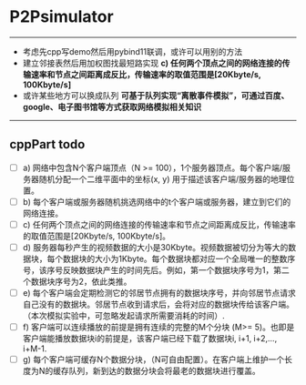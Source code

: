 # P2Psimulator
---
* 考虑先cpp写demo然后用pybind11联调，或许可以用别的方法
* 建立邻接表然后用加权图找最短路实现 **c)	任何两个顶点之间的网络连接的传输速率和节点之间距离成反比，传输速率的取值范围是[20Kbyte/s, 100Kbyte/s]**
* 或许某些地方可以换成队列 **可基于队列实现“离散事件模拟”，可通过百度、google、电子图书馆等方式获取网络模拟相关知识**
---
## cppPart todo
- [ ] a)	网络中包含N个客户端顶点（N >= 100），1个服务器顶点。每个客户端/服务器随机分配一个二维平面中的坐标(x, y) 用于描述该客户端/服务器的地理位置。
- [ ] b)	每个客户端或服务器随机挑选网络中的t个客户端或服务器，建立到它们的网络连接。
- [ ] c)	任何两个顶点之间的网络连接的传输速率和节点之间距离成反比，传输速率的取值范围是[20Kbyte/s, 100Kbyte/s]。
- [ ] d)	服务器每秒产生的视频数据的大小是30Kbyte。视频数据被切分为等大的数据块，每个数据块的大小为1Kbyte。每个数据块都对应一个全局唯一的整数序号，该序号反映数据块产生的时间先后。例如，第一个数据块序号为1，第二个数据块序号为2，依此类推。
- [ ] e)	每个客户端会定期检测它的邻居节点拥有的数据块序号，并向邻居节点请求自己没有的数据块。邻居节点收到请求后，会将对应的数据块传给该客户端。（本次模拟实验中，可忽略发起请求所需要消耗的时间）.
- [ ] f)	客户端可以连续播放的前提是拥有连续的完整的M个分块 (M>= 5)。也即是客户端能播放数据块i的前提是，该客户端已经下载了数据块i, i+1, i+2,…, i+M-1.
- [ ] g)	每个客户端可缓存N个数据分块，（N可自由配置）。在客户端上维护一个长度为N的缓存队列，新到达的数据分块会将最老的数据块进行覆盖。
